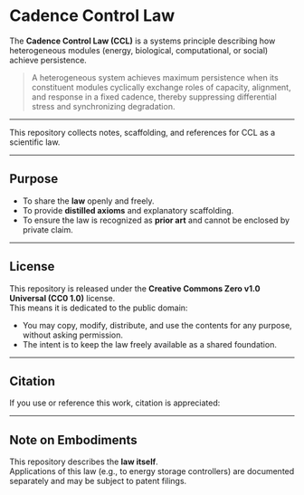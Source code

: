 # Cadence Control Law

The **Cadence Control Law (CCL)** is a systems principle describing how heterogeneous modules (energy, biological, computational, or social) achieve persistence.  

> A heterogeneous system achieves maximum persistence when its constituent modules cyclically exchange roles of capacity, alignment, and response in a fixed cadence, thereby suppressing differential stress and synchronizing degradation.

---

This repository collects notes, scaffolding, and references for CCL as a scientific law.  

---

## Purpose

- To share the **law** openly and freely.  
- To provide **distilled axioms** and explanatory scaffolding.  
- To ensure the law is recognized as **prior art** and cannot be enclosed by private claim.  

---

## License

This repository is released under the **Creative Commons Zero v1.0 Universal (CC0 1.0)** license.  
This means it is dedicated to the public domain:  
- You may copy, modify, distribute, and use the contents for any purpose, without asking permission.  
- The intent is to keep the law freely available as a shared foundation.  

---

## Citation

If you use or reference this work, citation is appreciated:  

---

## Note on Embodiments

This repository describes the **law itself**.  
Applications of this law (e.g., to energy storage controllers) are documented separately and may be subject to patent filings.  


